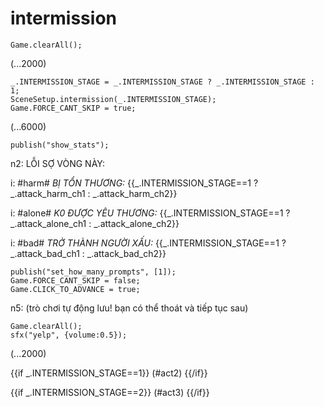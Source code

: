 # intermission

`Game.clearAll();`

(...2000)

```
_.INTERMISSION_STAGE = _.INTERMISSION_STAGE ? _.INTERMISSION_STAGE : 1;
SceneSetup.intermission(_.INTERMISSION_STAGE);
Game.FORCE_CANT_SKIP = true;
```

(...6000)

```
publish("show_stats");
```

n2: LỖI SỢ VÒNG NÀY:

i: #harm# *BỊ TỔN THƯƠNG:* {{_.INTERMISSION_STAGE==1 ? _.attack_harm_ch1 : _.attack_harm_ch2}}

i: #alone# *K0 ĐƯỢC YÊU THƯƠNG:* {{_.INTERMISSION_STAGE==1 ? _.attack_alone_ch1 : _.attack_alone_ch2}}

i: #bad# *TRỞ THÀNH NGƯỜI XẤU:* {{_.INTERMISSION_STAGE==1 ? _.attack_bad_ch1 : _.attack_bad_ch2}}


```
publish("set_how_many_prompts", [1]);
Game.FORCE_CANT_SKIP = false;
Game.CLICK_TO_ADVANCE = true;
```

n5: (trò chơi tự động lưu! bạn có thể thoát và tiếp tục sau)

```
Game.clearAll();
sfx("yelp", {volume:0.5});
```

(...2000)

{{if _.INTERMISSION_STAGE==1}}
(#act2)
{{/if}}

{{if _.INTERMISSION_STAGE==2}}
(#act3)
{{/if}}
